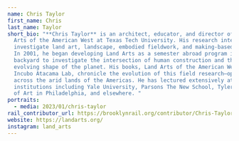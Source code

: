 ```yaml
---
name: Chris Taylor
first_name: Chris
last_name: Taylor
short_bio: "**Chris Taylor** is an architect, educator, and director of Land
  Arts of the American West at Texas Tech University. His research interests
  investigate land art, landscape, embodied fieldwork, and making-based design.
  In 2001, he began developing Land Arts as a semester abroad program in our own
  backyard to investigate the intersection of human construction and the
  evolving shape of the planet. His books, Land Arts of the American West and
  Incubo Atacama Lab, chronicle the evolution of this field research—operating
  across the arid lands of the Americas. He has lectured extensively at
  institutions including Yale University, Parsons The New School, Tyler School
  of Art in Philadelphia, and elsewhere. "
portraits:
  - media: 2023/01/chris-taylor
rail_contributor_url: https://brooklynrail.org/contributor/Chris-Taylor
website: https://landarts.org/
instagram: land_arts
---
```

